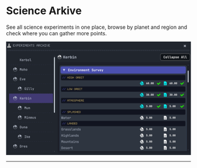 # Science Arkive

See all science experiments in one place, browse by planet and region and check where you can gather more points.

![Science Arkive in game screen](science-arkive-screen.png)

---





